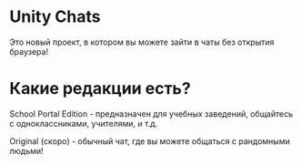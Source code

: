# Unity Chats
Это новый проект, в котором вы можете зайти в чаты без открытия браузера!

# Какие редакции есть?
School Portal Edition - предназначен для учебных заведений, общайтесь с одноклассниками, учителями, и т.д.

Original (скоро) - обычный чат, где вы можете общаться с рандомными людьми!
